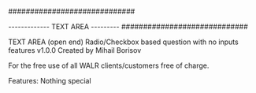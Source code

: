 #############################

------------- TEXT AREA ---------
#############################

TEXT AREA (open end) Radio/Checkbox based question with no inputs features v1.0.0 Created by Mihail Borisov

For the free use of all WALR clients/customers free of charge.

Features:
  Nothing special
